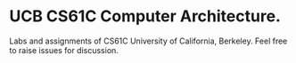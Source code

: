 # UCB CS61C Computer Architecture.
Labs and assignments of CS61C University of California, Berkeley. Feel free to raise issues for discussion.
